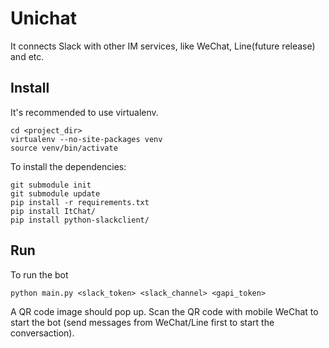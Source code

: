 # Unichat

It connects Slack with other IM services, like WeChat, Line(future release) and etc.

## Install

It's recommended to use virtualenv.

```
cd <project_dir>
virtualenv --no-site-packages venv
source venv/bin/activate
```

To install the dependencies:

```
git submodule init
git submodule update
pip install -r requirements.txt
pip install ItChat/
pip install python-slackclient/
```

## Run

To run the bot

```
python main.py <slack_token> <slack_channel> <gapi_token>
```

A QR code image should pop up. Scan the QR code with mobile WeChat to start the
bot (send messages from WeChat/Line first to start the conversaction).
